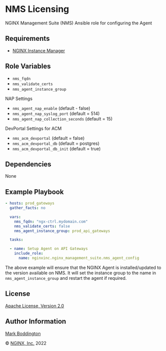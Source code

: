 NMS Licensing
=============

NGINX Management Suite (NMS) Ansible role for configuring the Agent 

Requirements
------------

* [NGINX Instance Manager](https://www.nginx.com/products/nginx-instance-manager/)

Role Variables
--------------

* `nms_fqdn`
* `nms_validate_certs`
* `nms_agent_instance_group`

NAP Settings
* `nms_agent_nap_enable` (default - false)
* `nms_agent_nap_syslog_port` (default = 514)
* `nms_agent_nap_collection_seconds` (default = 15)

DevPortal Settings for ACM
* `nms_acm_devportal` (default = false)
* `nms_acm_devportal_db` (default = postgres)
* `nms_acm_devportal_db_init` (default = true)

Dependencies
------------

None

Example Playbook
----------------

```yaml
- hosts: prod_gateways
  gather_facts: no

  vars:
    nms_fqdn: "ngx-ctrl.mydomain.com"
    nms_validate_certs: false
    nms_agent_instance_group: prod_api_gateways

  tasks:

  - name: Setup Agent on API Gateways
    include_role:
      name: nginxinc.nginx_management_suite.nms_agent_config

```

The above example will ensure that the NGINX Agent is installed/updated to the version available on NMS.
It will set the instance group to the name in `nms_agent_instance_group` and restart the agent if required.

License
-------

[Apache License, Version 2.0](./LICENSE)

Author Information
------------------

[Mark Boddington](https://github.com/TuxInvader)

&copy; [NGINX, Inc.](https://www.nginx.com/) 2022

